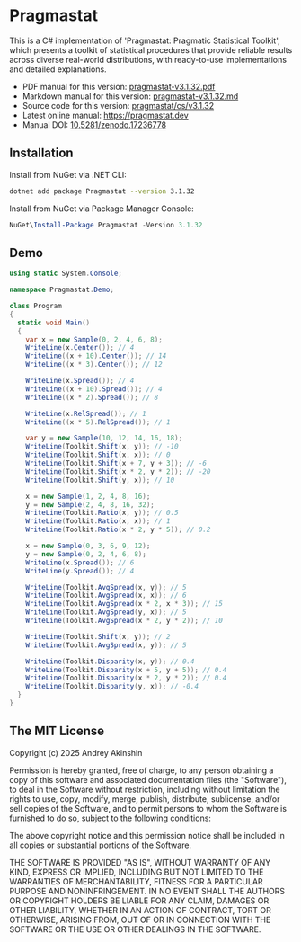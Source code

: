 # Pragmastat

This is a C\# implementation of 'Pragmastat: Pragmatic Statistical Toolkit', which presents a toolkit of statistical procedures that provide reliable results across diverse real-world distributions, with ready-to-use implementations and detailed explanations.

- PDF manual for this version: [pragmastat-v3.1.32.pdf](https://github.com/AndreyAkinshin/pragmastat/releases/download/v3.1.32/pragmastat-v3.1.32.pdf)
- Markdown manual for this version: [pragmastat-v3.1.32.md](https://github.com/AndreyAkinshin/pragmastat/releases/download/v3.1.32/pragmastat-v3.1.32.md)
- Source code for this version: [pragmastat/cs/v3.1.32](https://github.com/AndreyAkinshin/pragmastat/tree/v3.1.32/cs)
- Latest online manual: https://pragmastat.dev
- Manual DOI: [10.5281/zenodo.17236778](https://doi.org/10.5281/zenodo.17236778)

## Installation

Install from NuGet via .NET CLI:

```bash
dotnet add package Pragmastat --version 3.1.32
```

Install from NuGet via Package Manager Console:

```ps1
NuGet\Install-Package Pragmastat -Version 3.1.32
```

## Demo

```cs
using static System.Console;

namespace Pragmastat.Demo;

class Program
{
  static void Main()
  {
    var x = new Sample(0, 2, 4, 6, 8);
    WriteLine(x.Center()); // 4
    WriteLine((x + 10).Center()); // 14
    WriteLine((x * 3).Center()); // 12

    WriteLine(x.Spread()); // 4
    WriteLine((x + 10).Spread()); // 4
    WriteLine((x * 2).Spread()); // 8

    WriteLine(x.RelSpread()); // 1
    WriteLine((x * 5).RelSpread()); // 1

    var y = new Sample(10, 12, 14, 16, 18);
    WriteLine(Toolkit.Shift(x, y)); // -10
    WriteLine(Toolkit.Shift(x, x)); // 0
    WriteLine(Toolkit.Shift(x + 7, y + 3)); // -6
    WriteLine(Toolkit.Shift(x * 2, y * 2)); // -20
    WriteLine(Toolkit.Shift(y, x)); // 10

    x = new Sample(1, 2, 4, 8, 16);
    y = new Sample(2, 4, 8, 16, 32);
    WriteLine(Toolkit.Ratio(x, y)); // 0.5
    WriteLine(Toolkit.Ratio(x, x)); // 1
    WriteLine(Toolkit.Ratio(x * 2, y * 5)); // 0.2

    x = new Sample(0, 3, 6, 9, 12);
    y = new Sample(0, 2, 4, 6, 8);
    WriteLine(x.Spread()); // 6
    WriteLine(y.Spread()); // 4

    WriteLine(Toolkit.AvgSpread(x, y)); // 5
    WriteLine(Toolkit.AvgSpread(x, x)); // 6
    WriteLine(Toolkit.AvgSpread(x * 2, x * 3)); // 15
    WriteLine(Toolkit.AvgSpread(y, x)); // 5
    WriteLine(Toolkit.AvgSpread(x * 2, y * 2)); // 10

    WriteLine(Toolkit.Shift(x, y)); // 2
    WriteLine(Toolkit.AvgSpread(x, y)); // 5

    WriteLine(Toolkit.Disparity(x, y)); // 0.4
    WriteLine(Toolkit.Disparity(x + 5, y + 5)); // 0.4
    WriteLine(Toolkit.Disparity(x * 2, y * 2)); // 0.4
    WriteLine(Toolkit.Disparity(y, x)); // -0.4
  }
}
```

## The MIT License

Copyright (c) 2025 Andrey Akinshin

Permission is hereby granted, free of charge, to any person obtaining
a copy of this software and associated documentation files (the
"Software"), to deal in the Software without restriction, including
without limitation the rights to use, copy, modify, merge, publish,
distribute, sublicense, and/or sell copies of the Software, and to
permit persons to whom the Software is furnished to do so, subject to
the following conditions:

The above copyright notice and this permission notice shall be
included in all copies or substantial portions of the Software.

THE SOFTWARE IS PROVIDED "AS IS", WITHOUT WARRANTY OF ANY KIND,
EXPRESS OR IMPLIED, INCLUDING BUT NOT LIMITED TO THE WARRANTIES OF
MERCHANTABILITY, FITNESS FOR A PARTICULAR PURPOSE AND
NONINFRINGEMENT. IN NO EVENT SHALL THE AUTHORS OR COPYRIGHT HOLDERS BE
LIABLE FOR ANY CLAIM, DAMAGES OR OTHER LIABILITY, WHETHER IN AN ACTION
OF CONTRACT, TORT OR OTHERWISE, ARISING FROM, OUT OF OR IN CONNECTION
WITH THE SOFTWARE OR THE USE OR OTHER DEALINGS IN THE SOFTWARE.
